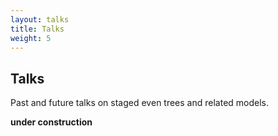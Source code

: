 ```yaml
---
layout: talks
title: Talks
weight: 5
---
```


## Talks 


Past and future talks on staged even trees and related models.  

**under construction**
